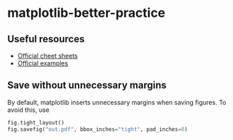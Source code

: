 # matplotlib-better-practice

## Useful resources

* [Official cheet sheets](https://github.com/matplotlib/cheatsheets)
* [Official examples](https://matplotlib.org/stable/gallery/index)

## Save without unnecessary margins

By default, matplotlib inserts unnecessary margins when saving figures. To avoid this, use

```python
fig.tight_layout()
fig.savefig("out.pdf", bbox_inches="tight", pad_inches=0)
```
